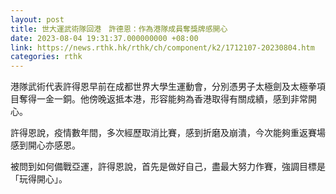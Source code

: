 ```yaml
---
layout: post
title: 世大運武術隊回港　許德恩：作為港隊成員奪獎牌感開心
date: 2023-08-04 19:31:37.000000000 +08:00
link: https://news.rthk.hk/rthk/ch/component/k2/1712107-20230804.htm
categories: rthk
---
```


港隊武術代表許得恩早前在成都世界大學生運動會，分別憑男子太極劍及太極拳項目奪得一金一銅。他傍晚返抵本港，形容能夠為香港取得有關成績，感到非常開心。

許得恩說，疫情數年間，多次經歷取消比賽，感到折磨及崩潰，今次能夠重返賽場感到開心亦感恩。

被問到如何備戰亞運，許得恩說，首先是做好自己，盡最大努力作賽，強調目標是「玩得開心」。
